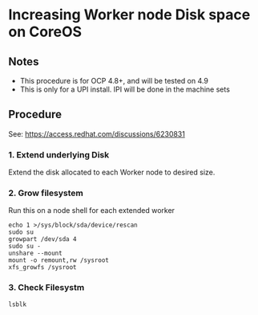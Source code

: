 # Increasing Worker node Disk space on CoreOS

## Notes

  * This procedure is for OCP 4.8+, and will be tested on 4.9
  * This is only for a UPI install. IPI will be done in the machine sets


## Procedure

See: https://access.redhat.com/discussions/6230831

### 1. Extend underlying Disk
Extend the disk allocated to each Worker node to desired size.

### 2. Grow filesystem
Run this on a node shell for each extended worker
```
echo 1 >/sys/block/sda/device/rescan
sudo su
growpart /dev/sda 4
sudo su -
unshare --mount
mount -o remount,rw /sysroot
xfs_growfs /sysroot
```

### 3. Check Filesystm
```
lsblk
```
